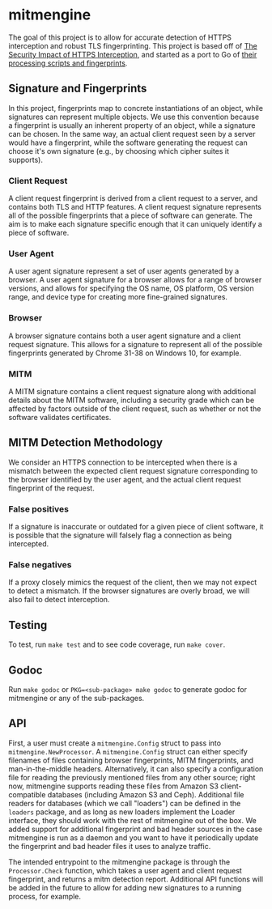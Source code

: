 # mitmengine

The goal of this project is to allow for accurate detection of HTTPS interception and robust TLS fingerprinting. 
This project is based off of [The Security Impact of HTTPS Interception](https://zakird.com/papers/https_interception.pdf), and started as a port to Go of [their processing scripts and fingerprints](https://github.com/zakird/tlsfingerprints).

## Signature and Fingerprints
In this project, fingerprints map to concrete instantiations of an object, while signatures can represent multiple objects. We use this convention because a fingerprint is usually an inherent property of an object, while a signature can be chosen. In the same way, an actual client request seen by a server would have a fingerprint, while the software generating the request can choose it's own signature (e.g., by choosing which cipher suites it supports).

### Client Request
A client request fingerprint is derived from a client request to a server, and contains both TLS and HTTP features. A client request signature represents all of the possible fingerprints that a piece of software can generate. The aim is to make each signature specific enough that it can uniquely identify a piece of software.

### User Agent
A user agent signature represent a set of user agents generated by a browser. A user agent signature for a browser allows for a range of browser versions, and allows for specifying the OS name, OS platform, OS version range, and device type for creating more fine-grained signatures.

### Browser
A browser signature contains both a user agent signature and a client request signature. This allows for a signature to represent all of the possible fingerprints generated by Chrome 31-38 on Windows 10, for example.

### MITM
A MITM signature contains a client request signature along with additional details about the MITM software, including a security grade which can be affected by factors outside of the client request, such as whether or not the software validates certificates.

## MITM Detection Methodology
We consider an HTTPS connection to be intercepted when there is a mismatch
between the expected client request signature corresponding to the browser
identified by the user agent, and the actual client request fingerprint of the
request.

### False positives
If a signature is inaccurate or outdated for a given piece of client software,
it is possible that the signature will falsely flag a connection as being
intercepted.

### False negatives
If a proxy closely mimics the request of the client, then we may not expect to
detect a mismatch. If the browser signatures are overly broad, we will also
fail to detect interception.

## Testing
To test, run ```make test``` and to see code coverage, run ```make cover```.

## Godoc
Run ```make godoc``` or ```PKG=<sub-package> make godoc``` to generate godoc for mitmengine or any of the sub-packages.

## API
First, a user must create a `mitmengine.Config` struct to pass into `mitmengine.NewProcessor`. A `mitmengine.Config` 
struct can either specify filenames of files containing browser fingerprints, MITM fingerprints, and man-in-the-middle 
headers. Alternatively, it can also specify a configuration file for reading the previously mentioned files from any 
other source; right now, mitmengine supports reading these files from Amazon S3 client-compatible databases (including 
Amazon S3 and Ceph). Additional file readers for databases (which we call "loaders") can be defined in the `loaders` 
package, and as long as new loaders implement the Loader interface, they should work with the rest of mitmengine out of the 
box. We added support for additional fingerprint and bad header sources in the case mitmengine is run as a daemon and 
you want to have it periodically update the fingerprint and bad header files it uses to analyze traffic.

The intended entrypoint to the mitmengine package is through the `Processor.Check` function, which takes a user agent and client request fingerprint, and returns a mitm detection report. Additional API functions will be added in the future to allow for adding new signatures to a running process, for example.
